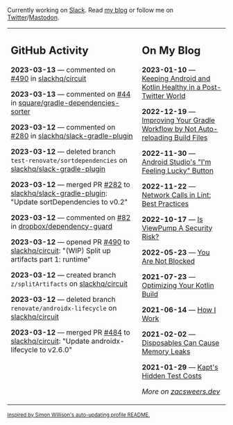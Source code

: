 Currently working on [Slack](https://slack.com/). Read [my blog](https://zacsweers.dev/) or follow me on [Twitter](https://twitter.com/ZacSweers)/[Mastodon](https://hachyderm.io/@ZacSweers).

<table><tr><td valign="top" width="60%">

## GitHub Activity
<!-- githubActivity starts -->
**2023-03-13** — commented on [#490](https://github.com/slackhq/circuit/pull/490#issuecomment-1467041236) in [slackhq/circuit](https://github.com/slackhq/circuit)

**2023-03-13** — commented on [#44](https://github.com/square/gradle-dependencies-sorter/issues/44#issuecomment-1466918996) in [square/gradle-dependencies-sorter](https://github.com/square/gradle-dependencies-sorter)

**2023-03-12** — commented on [#280](https://github.com/slackhq/slack-gradle-plugin/pull/280#issuecomment-1465431944) in [slackhq/slack-gradle-plugin](https://github.com/slackhq/slack-gradle-plugin)

**2023-03-12** — deleted branch `test-renovate/sortdependencies` on [slackhq/slack-gradle-plugin](https://github.com/slackhq/slack-gradle-plugin)

**2023-03-12** — merged PR [#282](https://github.com/slackhq/slack-gradle-plugin/pull/282) to [slackhq/slack-gradle-plugin](https://github.com/slackhq/slack-gradle-plugin): "Update sortDependencies to v0.2"

**2023-03-12** — commented on [#82](https://github.com/dropbox/dependency-guard/issues/82#issuecomment-1465412086) in [dropbox/dependency-guard](https://github.com/dropbox/dependency-guard)

**2023-03-12** — opened PR [#490](https://github.com/slackhq/circuit/pull/490) to [slackhq/circuit](https://github.com/slackhq/circuit): "(WIP) Split up artifacts part 1: runtime"

**2023-03-12** — created branch `z/splitArtifacts` on [slackhq/circuit](https://github.com/slackhq/circuit)

**2023-03-12** — deleted branch `renovate/androidx-lifecycle` on [slackhq/circuit](https://github.com/slackhq/circuit)

**2023-03-12** — merged PR [#484](https://github.com/slackhq/circuit/pull/484) to [slackhq/circuit](https://github.com/slackhq/circuit): "Update androidx-lifecycle to v2.6.0"
<!-- githubActivity ends -->
</td><td valign="top" width="40%">

## On My Blog
<!-- blog starts -->
**2023-01-10** — [Keeping Android and Kotlin Healthy in a Post-Twitter World](https://www.zacsweers.dev/keeping-android-healthy/)

**2022-12-19** — [Improving Your Gradle Workflow by Not Auto-reloading Build Files](https://www.zacsweers.dev/improving-your-workflow-by-not-auto-reloading-build-files/)

**2022-11-30** — [Android Studio's "I'm Feeling Lucky" Button](https://www.zacsweers.dev/android-studios-im-feeling-lucky-button/)

**2022-11-22** — [Network Calls in Lint: Best Practices](https://www.zacsweers.dev/network-calls-in-lint-best-practices/)

**2022-10-17** — [Is ViewPump A Security Risk?](https://www.zacsweers.dev/is-viewpump-a-security-risk/)

**2022-05-23** — [You Are Not Blocked](https://www.zacsweers.dev/you-are-not-blocked/)

**2021-07-23** — [Optimizing Your Kotlin Build](https://www.zacsweers.dev/optimizing-your-kotlin-build/)

**2021-06-14** — [How I Work](https://www.zacsweers.dev/how-i-work/)

**2021-02-02** — [Disposables Can Cause Memory Leaks](https://www.zacsweers.dev/disposables-can-cause-memory-leaks/)

**2021-01-29** — [Kapt's Hidden Test Costs](https://www.zacsweers.dev/kapts-hidden-test-costs/)
<!-- blog ends -->
_More on [zacsweers.dev](https://zacsweers.dev/)_
</td></tr></table>

<sub><a href="https://simonwillison.net/2020/Jul/10/self-updating-profile-readme/">Inspired by Simon Willison's auto-updating profile README.</a></sub>